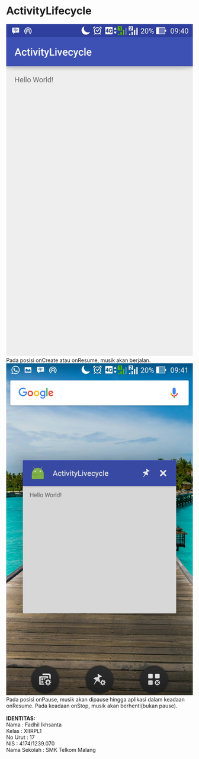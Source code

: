 # ActivityLifecycle
![Gambar1](https://raw.githubusercontent.com/Ikhsannotes/ActivityLifecycle/master/Screenshot_2016-10-08-09-40-54%20(1).jpg)<br>Pada posisi onCreate atau onResume, musik akan berjalan.
![Gambar1](https://raw.githubusercontent.com/Ikhsannotes/ActivityLifecycle/master/Screenshot_2016-10-08-09-41-03%20(1).jpg)<br> Pada posisi onPause, musik akan dipause hingga aplikasi dalam keadaan onResume. Pada keadaan onStop, musik akan berhenti(bukan pause).
<br><br>**IDENTITAS:**<br>
Nama          : Fadhil Ikhsanta<br> 
Kelas         : XIIRPL1<br> 
No Urut       : 17 <br> 
NIS           : 4174/1239.070<br> 
Nama Sekolah  : SMK Telkom Malang

